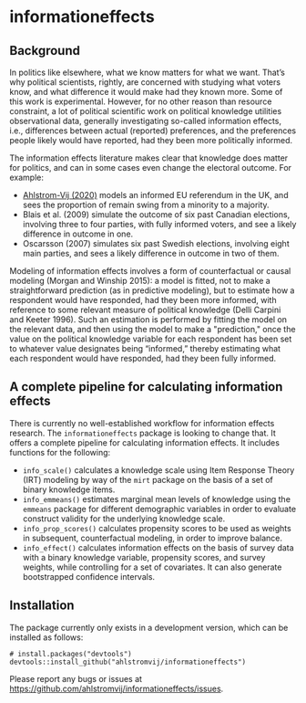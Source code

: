 # informationeffects

## Background

In politics like elsewhere, what we know matters for what we want. That’s why political scientists, rightly, are concerned with studying what voters know, and what difference it would make had they known more. Some of this work is experimental. However, for no other reason than resource constraint, a lot of political scientific work on political knowledge utilities observational data, generally investigating so-called information effects, i.e., differences between actual (reported) preferences, and the preferences people likely would have reported, had they been more politically informed.

The information effects literature makes clear that knowledge does matter for politics, and can in some cases even change the electoral outcome. For example: 

- [Ahlstrom-Vij (2020)](https://www.cambridge.org/core/journals/episteme/article/abs/case-for-modelled-democracy/B57E0E9B282C8E16FC28664F939E8C80) models an informed EU referendum in the UK, and sees the proportion of remain swing from a minority to a majority. 
- Blais et al. (2009) simulate the outcome of six past Canadian elections, involving three to four parties, with fully informed voters, and see a likely difference in outcome in one. 
- Oscarsson (2007) simulates six past Swedish elections, involving eight main parties, and sees a likely difference in outcome in two of them.

Modeling of information effects involves a form of counterfactual or causal modeling (Morgan and Winship 2015): a model is fitted, not to make a straightforward prediction (as in predictive modeling), but to estimate how a respondent would have responded, had they been more informed, with reference to some relevant measure of political knowledge (Delli Carpini and Keeter 1996). Such an estimation is performed by fitting the model on the relevant data, and then using the model to make a "prediction," once the value on the political knowledge variable for each respondent has been set to whatever value designates being “informed,” thereby estimating what each respondent would have responded, had they been fully informed.

## A complete pipeline for calculating information effects

There is currently no well-established workflow for information effects research. The `informationeffects` package is looking to change that. It offers a complete pipeline for calculating information effects. It includes functions for the following:

- `info_scale()` calculates a knowledge scale using Item Response Theory (IRT) modeling by way of the `mirt` package on the basis of a set of binary knowledge items.
- `info_emmeans()` estimates marginal mean levels of knowledge using the `emmeans` package for different demographic variables in order to evaluate construct validity for the underlying knowledge scale.
- `info_prop_scores()` calculates propensity scores to be used as weights in subsequent, counterfactual modeling, in order to improve balance. 
- `info_effect()` calculates information effects on the basis of survey data with a binary knowledge variable, propensity scores, and survey weights, while controlling for a set of covariates. It can also generate bootstrapped confidence intervals.

## Installation

The package currently only exists in a development version, which can be installed as follows:

```
# install.packages("devtools")
devtools::install_github("ahlstromvij/informationeffects")
```

Please report any bugs or issues at https://github.com/ahlstromvij/informationeffects/issues.
